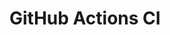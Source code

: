 # GitHub Actions CI

































































































































































































































































































































































































































































































































































































































































































































































































































































































































































































































































































































































































































































































































































































































































































































































































































































































































































































































































































































































































































































































































































































































































































































































































































































































































































































































































































































































































































































































































































































































































































































































































































































































































































































































































































